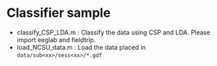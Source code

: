 # Classifier sample

- classify_CSP_LDA.m : Classify the data using CSP and LDA. Please import eeglab and fieldtrip.
- load_NCSU_data.m : Load the data placed in `data/sub<xx>/sess<xx>/*.gdf`
